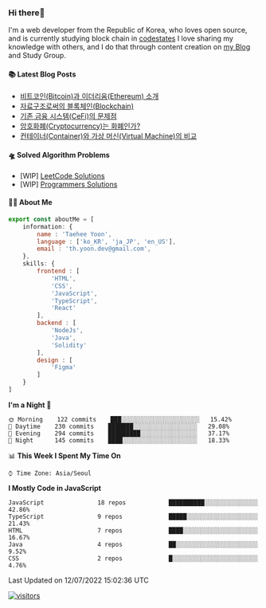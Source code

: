 ### Hi there👋
I'm a web developer from the Republic of Korea, who loves open source, and is currently studying block chain in [codestates](https://www.codestates.com/) 
I love sharing my knowledge with others, and I do that through content creation on [my Blog](https://velog.io/@thyoondev) and Study Group.

<!-- <a href="https://github.com/anuraghazra/github-readme-stats">
    <img align="center" src = "https://github-readme-stats.vercel.app/api?username=thyoondev&count_private=true&show_icons=true&include_all_commits=true&hide_border=true&hide_title=true">
</a> -->


#### 📚 Latest Blog Posts 

<!-- BLOG-POST-LIST:START -->
- [비트코인&lpar;Bitcoin&rpar;과 이더리움&lpar;Ethereum&rpar; 소개](https://velog.io/@thyoondev/%EB%B9%84%ED%8A%B8%EC%BD%94%EC%9D%B8Bitcoin%EA%B3%BC-%EC%9D%B4%EB%8D%94%EB%A6%AC%EC%9B%80Ethereum-%EC%86%8C%EA%B0%9C)
- [자료구조로써의 블록체인&lpar;Blockchain&rpar;](https://velog.io/@thyoondev/%EC%9E%90%EB%A3%8C%EA%B5%AC%EC%A1%B0%EB%A1%9C%EC%8D%A8%EC%9D%98-%EB%B8%94%EB%A1%9D%EC%B2%B4%EC%9D%B8Blockchain)
- [기존 금융 시스템&lpar;CeFi&rpar;의 문제점](https://velog.io/@thyoondev/%EA%B8%B0%EC%A1%B4-%EA%B8%88%EC%9C%B5-%EC%8B%9C%EC%8A%A4%ED%85%9CCeFi%EC%9D%98-%EB%AC%B8%EC%A0%9C%EC%A0%90)
- [암호화폐&lpar;Cryptocurrency&rpar;는 화폐인가?](https://velog.io/@thyoondev/%EC%95%94%ED%98%B8%ED%99%94%ED%8F%90Cryptocurrency%EB%8A%94-%ED%99%94%ED%8F%90%EC%9D%B8%EA%B0%80)
- [컨테이너&lpar;Container&rpar;와 가상 머신&lpar;Virtual Machine&rpar;의 비교](https://velog.io/@thyoondev/%EC%BB%A8%ED%85%8C%EC%9D%B4%EB%84%88Container%EC%99%80-%EA%B0%80%EC%83%81-%EB%A8%B8%EC%8B%A0Virtual-Machine%EC%9D%98-%EB%B9%84%EA%B5%90)
<!-- BLOG-POST-LIST:END -->

#### 🛸 Solved Algorithm Problems
- [WIP] [LeetCode Solutions](https://github.com/Google-wait/codingtest-study/tree/main/thyoondev)
- [WIP] [Programmers Solutions](https://github.com/guui-programmers/Programmers-Algorithm/tree/main/thyoondev)
#### 👨‍💻 About Me
```js
export const aboutMe = [
    information: {
        name : 'Taehee Yoon',
        language : ['ko_KR', 'ja_JP', 'en_US'],
        email : 'th.yoon.dev@gmail.com',
    },
    skills: {
        frontend : [
            'HTML',
            'CSS',
            'JavaScript',
            'TypeScript',
            'React'
        ],
        backend : [
            'NodeJs',
            'Java',
            'Solidity'
        ],
        design : [
            'Figma'
        ]
    }
]

```

<!--START_SECTION:waka-->
**I'm a Night 🦉** 

```text
🌞 Morning    122 commits    ███░░░░░░░░░░░░░░░░░░░░░░   15.42% 
🌆 Daytime    230 commits    ███████░░░░░░░░░░░░░░░░░░   29.08% 
🌃 Evening    294 commits    █████████░░░░░░░░░░░░░░░░   37.17% 
🌙 Night      145 commits    ████░░░░░░░░░░░░░░░░░░░░░   18.33%

```


📊 **This Week I Spent My Time On** 

```text
⌚︎ Time Zone: Asia/Seoul

```

**I Mostly Code in JavaScript** 

```text
JavaScript               18 repos            ██████████░░░░░░░░░░░░░░░   42.86% 
TypeScript               9 repos             █████░░░░░░░░░░░░░░░░░░░░   21.43% 
HTML                     7 repos             ████░░░░░░░░░░░░░░░░░░░░░   16.67% 
Java                     4 repos             ██░░░░░░░░░░░░░░░░░░░░░░░   9.52% 
CSS                      2 repos             █░░░░░░░░░░░░░░░░░░░░░░░░   4.76%

```



 Last Updated on 12/07/2022 15:02:36 UTC
<!--END_SECTION:waka-->

[![visitors](https://hits.seeyoufarm.com/api/count/incr/badge.svg?url=https%3A%2F%2Fgithub.com%2Fthyoondev%2Fthyoondev&count_bg=%230A54A2&title_bg=%23555555&icon=&icon_color=%23E7E7E7&title=hits&title=visitors&edge_flat=false)](https://hits.seeyoufarm.com)
